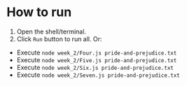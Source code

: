 # How to run

1. Open the shell/terminal.
2. Click `Run` button to run all. Or:
  - Execute `node week_2/Four.js pride-and-prejudice.txt`
  - Execute `node week_2/Five.js pride-and-prejudice.txt`
  - Execute `node week_2/Six.js pride-and-prejudice.txt`
  - Execute `node week_2/Seven.js pride-and-prejudice.txt`